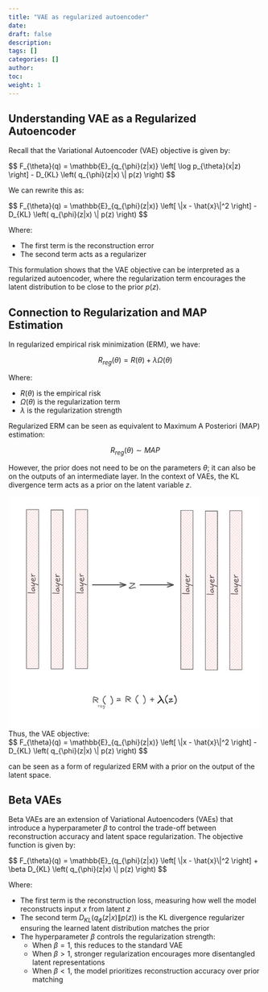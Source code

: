 ```yaml
---
title: "VAE as regularized autoencoder"
date:
draft: false
description:
tags: []
categories: []
author:
toc:
weight: 1
---
```

## Understanding VAE as a Regularized Autoencoder

Recall that the Variational Autoencoder (VAE) objective is given by:

<div class="math-katex">
$$ F_{\theta}(q) = \mathbb{E}_{q_{\phi}(z|x)} \left[ \log p_{\theta}(x|z) \right] - D_{KL} \left( q_{\phi}(z|x) \| p(z) \right) $$
</div>

We can rewrite this as:

<div class="math-katex">
$$ F_{\theta}(q) = \mathbb{E}_{q_{\phi}(z|x)} \left[ \|x - \hat{x}\|^2 \right] - D_{KL} \left( q_{\phi}(z|x) \| p(z) \right) $$
</div>

Where:
- The first term is the reconstruction error
- The second term acts as a regularizer

This formulation shows that the VAE objective can be interpreted as a regularized autoencoder, where the regularization term encourages the latent distribution to be close to the prior $p(z)$.

## Connection to Regularization and MAP Estimation

In regularized empirical risk minimization (ERM), we have:

$$ R_{reg}(\theta) = R(\theta) + \lambda \Omega(\theta) $$

Where:
- $R(\theta)$ is the empirical risk
- $\Omega(\theta)$ is the regularization term  
- $\lambda$ is the regularization strength

Regularized ERM can be seen as equivalent to Maximum A Posteriori (MAP) estimation:

$$ R_{reg}(\theta) \sim MAP $$

However, the prior does not need to be on the parameters $\theta$; it can also be on the outputs of an intermediate layer. In the context of VAEs, the KL divergence term acts as a prior on the latent variable $z$.
<div style="text-align: center;"><img src="https://raw.githubusercontent.com/victor-explore/ADRL-Notes/refs/heads/main/27.JPG" alt="Variational Autoencoder Architecture" width="500" height="auto"/></div>
Thus, the VAE objective:

<div class="math-katex">
$$ F_{\theta}(q) = \mathbb{E}_{q_{\phi}(z|x)} \left[ \|x - \hat{x}\|^2 \right] - D_{KL} \left( q_{\phi}(z|x) \| p(z) \right) $$
</div>

can be seen as a form of regularized ERM with a prior on the output of the latent space.

## Beta VAEs

Beta VAEs are an extension of Variational Autoencoders (VAEs) that introduce a hyperparameter $\beta$ to control the trade-off between reconstruction accuracy and latent space regularization. The objective function is given by:

<div class="math-katex">
$$ F_{\theta}(q) = \mathbb{E}_{q_{\phi}(z|x)} \left[ \|x - \hat{x}\|^2 \right] + \beta D_{KL} \left( q_{\phi}(z|x) \| p(z) \right) $$
</div>

Where:
- The first term is the reconstruction loss, measuring how well the model reconstructs input $x$ from latent $z$
- The second term $D_{KL} \left( q_{\phi}(z|x) \| p(z) \right)$ is the KL divergence regularizer ensuring the learned latent distribution matches the prior
- The hyperparameter $\beta$ controls the regularization strength:
  - When $\beta = 1$, this reduces to the standard VAE
  - When $\beta > 1$, stronger regularization encourages more disentangled latent representations
  - When $\beta < 1$, the model prioritizes reconstruction accuracy over prior matching


